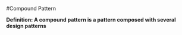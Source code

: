 #Compound Pattern

**Definition: A compound pattern is a pattern composed with several design patterns**